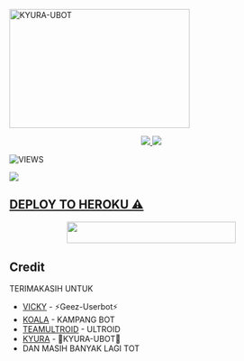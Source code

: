 <a href="https://t.me/KYURAONLY"><img src="" width="320" height="211" alt="  KYURA-UBOT" /></a>

<p align="center">
  <a href="https://github.com/Kyuraxp/KYURA-UBOT/fork">
    <img src="https://img.shields.io/github/forks/Kyuraxp/KYURA-UBOT?label=Fork&style=social">
    
  </a>
  <a href="https://github.com/Kyuraxp/KYURA-UBOT">
    <img src="https://img.shields.io/github/stars/Kyuraxp/KYURA-UBOT?style=social">
  </a>
</p>  

![VIEWS](https://komarev.com/ghpvc/?username=ramadhani892)

<a href="https://t.me/kyurasupport"><img src="https://img.shields.io/badge/KODE%20PENILAIAN-A+-blue.svg?style=for-the-badge&logo=Factor.">

## DEPLOY TO HEROKU ⚠️
<p align="center"><a href="https://heroku.com/deploy?template=https://github.com/Kyuraxs/KYURA-UBOT"> <img src="https://img.shields.io/badge/Deploy%20To%20Heroku-indigo?style=flat&logo=heroku" width="300" height="38.60" /></a></p>



## Credit
TERIMAKASIH UNTUK

*   [VICKY](https://t.me/vckyouubitch) - ⚡Geez-Userbot⚡
*   [KOALA](https://t.me/manusiarakitann) - KAMPANG BOT
*   [TEAMULTROID](https://github.com/TeamUltroid) - ULTROID
*   [KYURA](https://t.me/Kyuraonly) - 🗿KYURA-UBOT🗿
*    DAN MASIH BANYAK LAGI TOT
